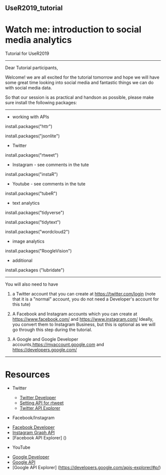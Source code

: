 ## UseR2019_tutorial

# Watch me: introduction to social media analytics

Tutorial for UseR2019
________________________
Dear Tutorial participants,

Welcome! we are all excited for the tutorial tomorrow and hope we will have some great time looking into social media and fantastic things we can do with social media data.

So that our session is as practical and handson as possible, please make sure install the following packages:

__________________________________
* working with APIs

install.packages("httr")

install.packages("jsonlite")

* Twitter

install.packages("rtweet")

* Instagram - see comments in the tute

install.packages("instaR")

* Youtube - see comments in the tute

install.packages("tubeR")

* text analytics

install.packages("tidyverse")

install.packages("tidytext")

install.packages("wordcloud2")

* image analytics

install.packages("RoogleVision")

* additional

install.packages ("lubridate")
__________________________________

You will also need to have 

1. a Twitter account that you can create at https://twitter.com/login (note that it is a "normal" account, you do not need a Developer's account for this tute)

2. A Facebook and Instagram accounts which you can create at https://www.facebook.com/ and https://www.instagram.com/ Ideally, you convert them to Instagram Business, but this is optional as we will go through this step during the tutorial.

3. A Google and Google Developer accounts,https://myaccount.google.com and https://developers.google.com/

__________________________________

# Resources

* Twitter
    +  [Twitter Developer](https://developer.twitter.com/en/docs/accounts-and-users/subscribe-account-activity/FAQ.html)
    + [Setting API for rtweet](https://rtweet.info/articles/auth.html)
    + [Twitter API Explorer]()

* Facebook/Instagram
- [Facebook Developer](https://developers.facebook.com/)
- [Instagram Graph API](https://developers.facebook.com/docs/instagram-api)
- [Facebook API Explorer] ()

* YouTube 
- [Google Developer](https://developers.google.com/)
- [Google API](https://developers.google.com/youtube/documentation/)
- [Google API Explorer] (https://developers.google.com/apis-explorer/#p/)

